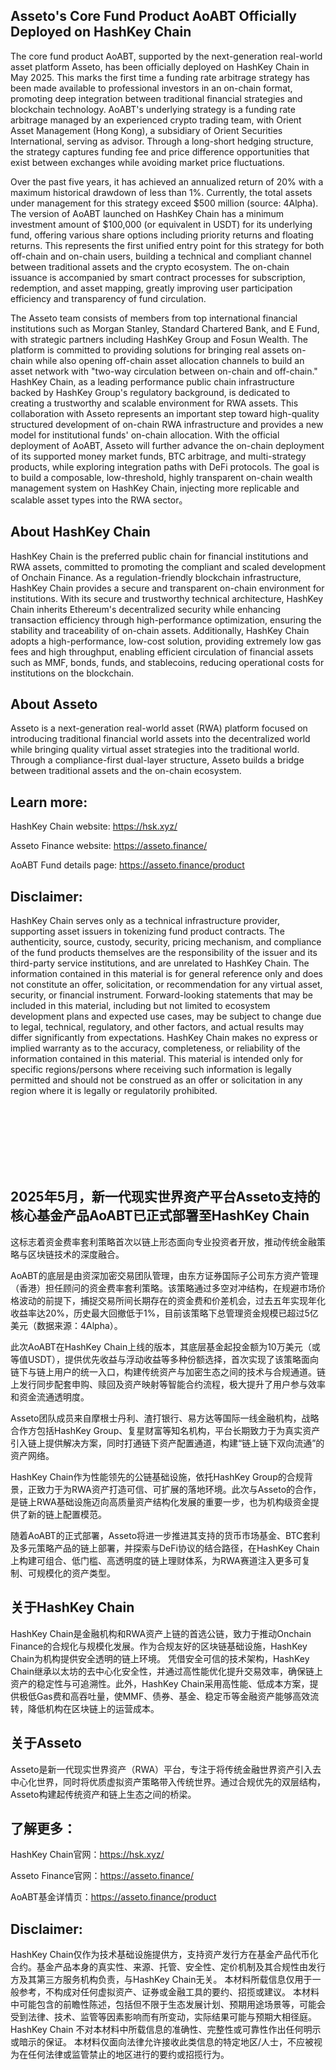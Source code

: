 ## Asseto's Core Fund Product AoABT Officially Deployed on HashKey Chain
The core fund product AoABT, supported by the next-generation real-world asset platform Asseto, has been officially deployed on HashKey Chain in May 2025. This marks the first time a funding rate arbitrage strategy has been made available to professional investors in an on-chain format, promoting deep integration between traditional financial strategies and blockchain technology.
AoABT's underlying strategy is a funding rate arbitrage managed by an experienced crypto trading team, with Orient Asset Management (Hong Kong), a subsidiary of Orient Securities International, serving as advisor. Through a long-short hedging structure, the strategy captures funding fee and price difference opportunities that exist between exchanges while avoiding market price fluctuations. 

Over the past five years, it has achieved an annualized return of 20% with a maximum historical drawdown of less than 1%. Currently, the total assets under management for this strategy exceed $500 million (source: 4Alpha).
The version of AoABT launched on HashKey Chain has a minimum investment amount of $100,000 (or equivalent in USDT) for its underlying fund, offering various share options including priority returns and floating returns. This represents the first unified entry point for this strategy for both off-chain and on-chain users, building a technical and compliant channel between traditional assets and the crypto ecosystem. The on-chain issuance is accompanied by smart contract processes for subscription, redemption, and asset mapping, greatly improving user participation efficiency and transparency of fund circulation.

The Asseto team consists of members from top international financial institutions such as Morgan Stanley, Standard Chartered Bank, and E Fund, with strategic partners including HashKey Group and Fosun Wealth. The platform is committed to providing solutions for bringing real assets on-chain while also opening off-chain asset allocation channels to build an asset network with "two-way circulation between on-chain and off-chain."
HashKey Chain, as a leading performance public chain infrastructure backed by HashKey Group's regulatory background, is dedicated to creating a trustworthy and scalable environment for RWA assets. This collaboration with Asseto represents an important step toward high-quality structured development of on-chain RWA infrastructure and provides a new model for institutional funds' on-chain allocation.
With the official deployment of AoABT, Asseto will further advance the on-chain deployment of its supported money market funds, BTC arbitrage, and multi-strategy products, while exploring integration paths with DeFi protocols. The goal is to build a composable, low-threshold, highly transparent on-chain wealth management system on HashKey Chain, injecting more replicable and scalable asset types into the RWA sector。

## About HashKey Chain
HashKey Chain is the preferred public chain for financial institutions and RWA assets, committed to promoting the compliant and scaled development of Onchain Finance. As a regulation-friendly blockchain infrastructure, HashKey Chain provides a secure and transparent on-chain environment for institutions.
With its secure and trustworthy technical architecture, HashKey Chain inherits Ethereum's decentralized security while enhancing transaction efficiency through high-performance optimization, ensuring the stability and traceability of on-chain assets. Additionally, HashKey Chain adopts a high-performance, low-cost solution, providing extremely low gas fees and high throughput, enabling efficient circulation of financial assets such as MMF, bonds, funds, and stablecoins, reducing operational costs for institutions on the blockchain.

## About Asseto
Asseto is a next-generation real-world asset (RWA) platform focused on introducing traditional financial world assets into the decentralized world while bringing quality virtual asset strategies into the traditional world. Through a compliance-first dual-layer structure, Asseto builds a bridge between traditional assets and the on-chain ecosystem.

## Learn more: 
HashKey Chain website: https://hsk.xyz/

Asseto Finance website: https://asseto.finance/

AoABT Fund details page: https://asseto.finance/product

## Disclaimer: 
HashKey Chain serves only as a technical infrastructure provider, supporting asset issuers in tokenizing fund product contracts. The authenticity, source, custody, security, pricing mechanism, and compliance of the fund products themselves are the responsibility of the issuer and its third-party service institutions, and are unrelated to HashKey Chain.
The information contained in this material is for general reference only and does not constitute an offer, solicitation, or recommendation for any virtual asset, security, or financial instrument.
Forward-looking statements that may be included in this material, including but not limited to ecosystem development plans and expected use cases, may be subject to change due to legal, technical, regulatory, and other factors, and actual results may differ significantly from expectations. HashKey Chain makes no express or implied warranty as to the accuracy, completeness, or reliability of the information contained in this material.
This material is intended only for specific regions/persons where receiving such information is legally permitted and should not be construed as an offer or solicitation in any region where it is legally or regulatorily prohibited.

<br></br>
<br></br>
<br></br>

## 2025年5月，新一代现实世界资产平台Asseto支持的核心基金产品AoABT已正式部署至HashKey Chain

这标志着资金费率套利策略首次以链上形态面向专业投资者开放，推动传统金融策略与区块链技术的深度融合。

AoABT的底层是由资深加密交易团队管理，由东方证券国际子公司东方资产管理（香港）担任顾问的资金费率套利策略。该策略通过多空对冲结构，在规避市场价格波动的前提下，捕捉交易所间长期存在的资金费和价差机会，过去五年实现年化收益率达20%，历史最大回撤低于1%，目前该策略下总管理资金规模已超过5亿美元（数据来源：4Alpha）。

此次AoABT在HashKey Chain上线的版本，其底层基金起投金额为10万美元（或等值USDT），提供优先收益与浮动收益等多种份额选择，首次实现了该策略面向链下与链上用户的统一入口，构建传统资产与加密生态之间的技术与合规通道。链上发行同步配套申购、赎回及资产映射等智能合约流程，极大提升了用户参与效率和资金流通透明度。

Asseto团队成员来自摩根士丹利、渣打银行、易方达等国际一线金融机构，战略合作方包括HashKey Group、复星财富等知名机构，平台长期致力于为真实资产引入链上提供解决方案，同时打通链下资产配置通道，构建“链上链下双向流通”的资产网络。

HashKey Chain作为性能领先的公链基础设施，依托HashKey Group的合规背景，正致力于为RWA资产打造可信、可扩展的落地环境。此次与Asseto的合作，是链上RWA基础设施迈向高质量资产结构化发展的重要一步，也为机构级资金提供了新的链上配置模范。

随着AoABT的正式部署，Asseto将进一步推进其支持的货币市场基金、BTC套利及多元策略产品的链上部署，并探索与DeFi协议的结合路径，在HashKey Chain上构建可组合、低门槛、高透明度的链上理财体系，为RWA赛道注入更多可复制、可规模化的资产类型。

## 关于HashKey Chain
HashKey Chain是金融机构和RWA资产上链的首选公链，致力于推动Onchain Finance的合规化与规模化发展。作为合规友好的区块链基础设施，HashKey Chain为机构提供安全透明的链上环境。
凭借安全可信的技术架构，HashKey Chain继承以太坊的去中心化安全性，并通过高性能优化提升交易效率，确保链上资产的稳定性与可追溯性。此外，HashKey Chain采用高性能、低成本方案，提供极低Gas费和高吞吐量，使MMF、债券、基金、稳定币等金融资产能够高效流转，降低机构在区块链上的运营成本。

## 关于Asseto 
Asseto是新一代现实世界资产（RWA）平台，专注于将传统金融世界资产引入去中心化世界，同时将优质虚拟资产策略带入传统世界。通过合规优先的双层结构，Asseto构建起传统资产和链上生态之间的桥梁。

## 了解更多：
HashKey Chain官网：https://hsk.xyz/

Asseto Finance官网：https://asseto.finance/

AoABT基金详情页：https://asseto.finance/product


## Disclaimer: 
HashKey Chain仅作为技术基础设施提供方，支持资产发行方在基金产品代币化合约。基金产品本身的真实性、来源、托管、安全性、定价机制及其合规性由发行方及其第三方服务机构负责，与HashKey Chain无关。
本材料所载信息仅用于一般参考，不构成对任何虚拟资产、证券或金融工具的要约、招揽或建议。
本材料中可能包含的前瞻性陈述，包括但不限于生态发展计划、预期用途场景等，可能会受到法律、技术、监管等因素影响而有所变动，实际结果可能与预期大相径庭。HashKey Chain 不对本材料中所载信息的准确性、完整性或可靠性作出任何明示或暗示的保证。
本材料仅面向法律允许接收此类信息的特定地区/人士，不应被视为在任何法律或监管禁止的地区进行的要约或招揽行为。
